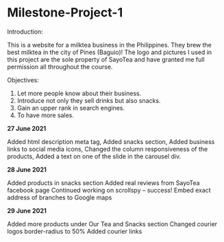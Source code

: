 # Milestone-Project-1
Introduction:

  This is a website for a milktea business in the Philippines. They brew the best milktea in the city of Pines (Baguio)! 
  The logo and pictures I used in this project are the sole property of SayoTea and have granted me full permission all 
  throughout the course. 

 Objectives:
  1. Let more people know about their business. 
  2. Introduce not only they sell drinks but also snacks. 
  3. Gain an upper rank in search engines.
  4. To have more sales. 

**27 June 2021** 

  Added html description meta tag, 
  Added snacks section, 
  Added business links to social media icons, 
  Changed the column responsiveness of the products, 
  Added a text on one of the slide in the carousel div.
  
  **28 June 2021**
  
  Added products in snacks section
  Added real reviews from SayoTea facebook page
  Continued working on scrollspy – success!
  Embed exact address of branches to Google maps
  
  **29 June 2021**
  
  Added more products under Our Tea and Snacks section
  Changed courier logos border-radius to 50% 
  Added courier links


